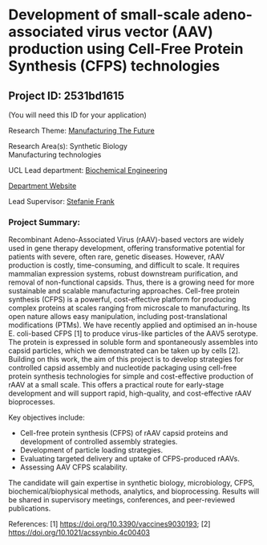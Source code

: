 # Development of small-scale adeno-associated virus vector (AAV) production using Cell-Free Protein Synthesis (CFPS) technologies

## Project ID: **2531bd1615**
(You will need this ID for your application)

Research Theme: [Manufacturing The Future](../themes/manufacturing-the-future.md)

Research Area(s):
Synthetic Biology<br />Manufacturing technologies

UCL Lead department: [Biochemical Engineering](../departments/biochemical-engineering.md)

[Department Website](https://www.ucl.ac.uk/biochemical-engineering)

Lead Supervisor: [Stefanie Frank](https://profiles.ucl.ac.uk/60577)

### Project Summary:

Recombinant Adeno-Associated Virus (rAAV)-based vectors are widely used in gene therapy development, offering transformative potential for patients with severe, often rare, genetic diseases. However, rAAV production is costly, time-consuming, and difficult to scale. It requires mammalian expression systems, robust downstream purification, and removal of non-functional capsids. Thus, there is a growing need for more sustainable and scalable manufacturing approaches.
Cell-free protein synthesis (CFPS) is a powerful, cost-effective platform for producing complex proteins at scales ranging from microscale to manufacturing. Its open nature allows easy manipulation, including post-translational modifications (PTMs). We have recently applied and optimised an in-house E. coli-based CFPS [1] to produce virus-like particles of the AAV5 serotype. The protein is expressed in soluble form and spontaneously assembles into capsid particles, which we demonstrated can be taken up by cells [2]. 
Building on this work, the aim of this project is to develop strategies for controlled capsid assembly and nucleotide packaging using cell-free protein synthesis technologies for simple and cost-effective production of rAAV at a small scale. This offers a practical route for early-stage development and will support rapid, high-quality, and cost-effective rAAV bioprocesses.

Key objectives include:
- Cell-free protein synthesis (CFPS) of rAAV capsid proteins and development of controlled assembly strategies.
- Development of particle loading strategies.
- Evaluating targeted delivery and uptake of CFPS-produced rAAVs.
- Assessing AAV CFPS scalability.

The candidate will gain expertise in synthetic biology, microbiology, CFPS, biochemical/biophysical methods, analytics, and bioprocessing. Results will be shared in supervisory meetings, conferences, and peer-reviewed publications.

References: [1] https://doi.org/10.3390/vaccines9030193; [2] https://doi.org/10.1021/acssynbio.4c00403
